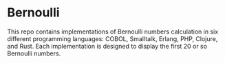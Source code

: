# Bernoulli

This repo contains implementations of Bernoulli numbers calculation in six different programming languages: COBOL, Smalltalk, Erlang, PHP, Clojure, and Rust. Each implementation is designed to display the first 20 or so Bernoulli numbers.
